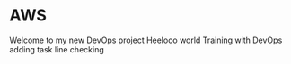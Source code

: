 # AWS
Welcome to my new DevOps project
Heelooo world
Training with DevOps 
adding task line
checking
